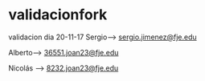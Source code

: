 # validacionfork
validacion dia 20-11-17
Sergio--> sergio.jimenez@fje.edu

Alberto--> 36551.joan23@fje.edu

Nicolás --> 8232.joan23@fje.edu
